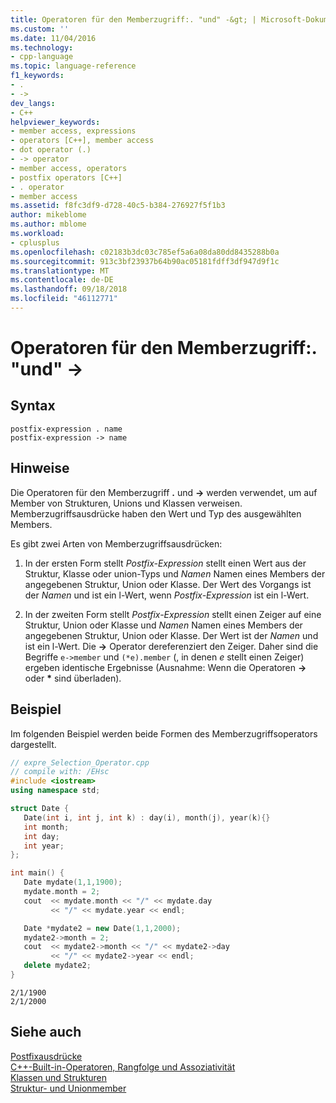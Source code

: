 ```yaml
---
title: Operatoren für den Memberzugriff:. "und" -&gt; | Microsoft-Dokumentation
ms.custom: ''
ms.date: 11/04/2016
ms.technology:
- cpp-language
ms.topic: language-reference
f1_keywords:
- .
- ->
dev_langs:
- C++
helpviewer_keywords:
- member access, expressions
- operators [C++], member access
- dot operator (.)
- -> operator
- member access, operators
- postfix operators [C++]
- . operator
- member access
ms.assetid: f8fc3df9-d728-40c5-b384-276927f5f1b3
author: mikeblome
ms.author: mblome
ms.workload:
- cplusplus
ms.openlocfilehash: c02183b3dc03c785ef5a6a08da80dd8435288b0a
ms.sourcegitcommit: 913c3bf23937b64b90ac05181fdff3df947d9f1c
ms.translationtype: MT
ms.contentlocale: de-DE
ms.lasthandoff: 09/18/2018
ms.locfileid: "46112771"
---
```

# <a name="member-access-operators--and--gt"></a>Operatoren für den Memberzugriff:. "und" -&gt;

## <a name="syntax"></a>Syntax

```
postfix-expression . name
postfix-expression -> name
```

## <a name="remarks"></a>Hinweise

Die Operatoren für den Memberzugriff **.** und **->** werden verwendet, um auf Member von Strukturen, Unions und Klassen verweisen. Memberzugriffsausdrücke haben den Wert und Typ des ausgewählten Members.

Es gibt zwei Arten von Memberzugriffsausdrücken:

1. In der ersten Form stellt *Postfix-Expression* stellt einen Wert aus der Struktur, Klasse oder union-Typs und *Namen* Namen eines Members der angegebenen Struktur, Union oder Klasse. Der Wert des Vorgangs ist der *Namen* und ist ein l-Wert, wenn *Postfix-Expression* ist ein l-Wert.

1. In der zweiten Form stellt *Postfix-Expression* stellt einen Zeiger auf eine Struktur, Union oder Klasse und *Namen* Namen eines Members der angegebenen Struktur, Union oder Klasse. Der Wert ist der *Namen* und ist ein l-Wert. Die **->** Operator dereferenziert den Zeiger. Daher sind die Begriffe `e->member` und `(*e).member` (, in denen *e* stellt einen Zeiger) ergeben identische Ergebnisse (Ausnahme: Wenn die Operatoren **->** oder <strong>\*</strong> sind überladen).

## <a name="example"></a>Beispiel

Im folgenden Beispiel werden beide Formen des Memberzugriffsoperators dargestellt.

```cpp
// expre_Selection_Operator.cpp
// compile with: /EHsc
#include <iostream>
using namespace std;

struct Date {
   Date(int i, int j, int k) : day(i), month(j), year(k){}
   int month;
   int day;
   int year;
};

int main() {
   Date mydate(1,1,1900);
   mydate.month = 2;
   cout  << mydate.month << "/" << mydate.day
         << "/" << mydate.year << endl;

   Date *mydate2 = new Date(1,1,2000);
   mydate2->month = 2;
   cout  << mydate2->month << "/" << mydate2->day
         << "/" << mydate2->year << endl;
   delete mydate2;
}
```

```Output
2/1/1900
2/1/2000
```

## <a name="see-also"></a>Siehe auch

[Postfixausdrücke](../cpp/postfix-expressions.md)<br/>
[C++-Built-in-Operatoren, Rangfolge und Assoziativität](../cpp/cpp-built-in-operators-precedence-and-associativity.md)<br/>
[Klassen und Strukturen](../cpp/classes-and-structs-cpp.md)<br/>
[Struktur- und Unionmember](../c-language/structure-and-union-members.md)